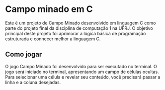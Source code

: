 # Campo minado em C
Este é um projeto de Campo Minado desenvolvido em linguagem C como parte do projeto final da disciplina de computação 1 na UFRJ. O objetivo principal deste projeto foi aprimorar a lógica básica de programação estruturada e conhecer melhor a linguagem C.

## Como jogar
O jogo Campo Minado foi desenvolvido para ser executado no terminal. O jogo será iniciado no terminal, apresentando um campo de células ocultas. Para selecionar uma célula e revelar seu conteúdo, você precisará passar a linha e a coluna desejadas.
